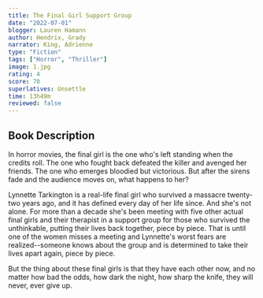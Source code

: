 ```yaml
---
title: The Final Girl Support Group
date: "2022-07-01"
blogger: Lauren Hamann
author: Hendrix, Grady
narrator: King, Adrienne
type: "Fiction"
tags: ["Horror", "Thriller"]
image: 1.jpg
rating: 4
score: 70
superlatives: Unsettle
time: 13h49m
reviewed: false
---
```


## Book Description

In horror movies, the final girl is the one who's left standing when the credits roll. The one who fought back defeated the killer and avenged her friends. The one who emerges bloodied but victorious. But after the sirens fade and the audience moves on, what happens to her?

Lynnette Tarkington is a real-life final girl who survived a massacre twenty-two years ago, and it has defined every day of her life since. And she's not alone. For more than a decade she's been meeting with five other actual final girls and their therapist in a support group for those who survived the unthinkable, putting their lives back together, piece by piece. That is until one of the women misses a meeting and Lynnette's worst fears are realized--someone knows about the group and is determined to take their lives apart again, piece by piece.

But the thing about these final girls is that they have each other now, and no matter how bad the odds, how dark the night, how sharp the knife, they will never, ever give up.
